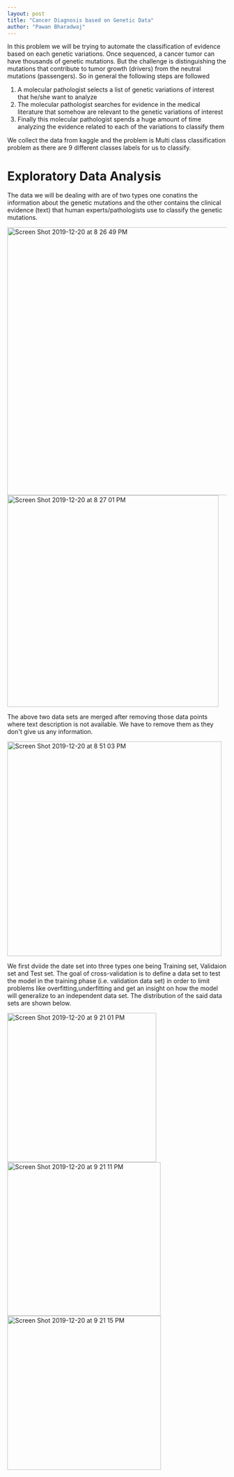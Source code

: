 ```yaml
---
layout: post
title: "Cancer Diagnosis based on Genetic Data"
author: "Pawan Bharadwaj"
---
```



In this problem we will be trying to automate the classification of evidence based on each genetic variations.
Once sequenced, a cancer tumor can have thousands of genetic mutations. But the challenge is distinguishing the mutations that contribute to tumor growth (drivers) from the neutral mutations (passengers). So in general the following steps are followed 
 1) A molecular pathologist selects a list of genetic variations of interest that he/she want to analyze
 2) The molecular pathologist searches for evidence in the medical literature that somehow are relevant to the genetic variations of interest
 3) Finally this molecular pathologist spends a huge amount of time analyzing the evidence related to each of the variations to classify them
 
We collect the data from kaggle and the problem is  Multi class classification problem as there are 9 different classes labels  for us to classify. 

# Exploratory Data Analysis 

The data we will be dealing with are of two types one conatins the information about the genetic mutations and the other contains the clinical evidence (text) that  human experts/pathologists use to classify the genetic mutations.

<img width="614" alt="Screen Shot 2019-12-20 at 8 26 49 PM" src="https://user-images.githubusercontent.com/16144527/71263085-366df180-2367-11ea-8ab7-c5d5dd425d30.png">
<img width="485" alt="Screen Shot 2019-12-20 at 8 27 01 PM" src="https://user-images.githubusercontent.com/16144527/71263090-3837b500-2367-11ea-8545-1edf0d2a6ec2.png">

The above two data sets are merged after removing those data points where text description is not available. We have to remove them as they don't give us any information. 

<img width="492" alt="Screen Shot 2019-12-20 at 8 51 03 PM" src="https://user-images.githubusercontent.com/16144527/71264666-974af900-236a-11ea-9ac6-bddb652e1adb.png">

We first dviide the date set into three types one being Training set, Validaion set and Test set. The goal of cross-validation is to define a data set to test the model in the training phase (i.e. validation data set) in order to limit problems like overfitting,underfitting and get an insight on how the model will generalize to an independent data set. 
The distribution of the said data sets are shown below. 

<img width="342" alt="Screen Shot 2019-12-20 at 9 21 01 PM" src="https://user-images.githubusercontent.com/16144527/71266557-af247c00-236e-11ea-965f-2b8b2e39f536.png"> <img width="352" alt="Screen Shot 2019-12-20 at 9 21 11 PM" src="https://user-images.githubusercontent.com/16144527/71266559-b0ee3f80-236e-11ea-98e0-e7b5ef57fdaa.png">
<img width="353" alt="Screen Shot 2019-12-20 at 9 21 15 PM" src="https://user-images.githubusercontent.com/16144527/71266563-b21f6c80-236e-11ea-9518-1d139c020dbf.png">


